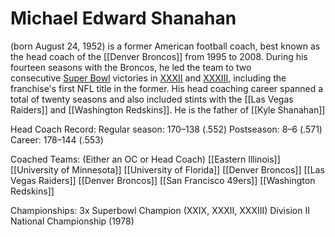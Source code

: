
# Michael Edward Shanahan
(born August 24, 1952) is a former American football coach, best known as the head coach of the [[Denver Broncos]] from 1995 to 2008. During his fourteen seasons with the Broncos, he led the team to two consecutive [Super Bowl](https://en.wikipedia.org/wiki/Super_Bowl "Super Bowl") victories in [XXXII](https://en.wikipedia.org/wiki/Super_Bowl_XXXII "Super Bowl XXXII") and [XXXIII](https://en.wikipedia.org/wiki/Super_Bowl_XXXIII "Super Bowl XXXIII"), including the franchise's first NFL title in the former. His head coaching career spanned a total of twenty seasons and also included stints with the [[Las  Vegas Raiders]] and [[Washington Redskins]]. He is the father of [[Kyle Shanahan]] 

Head Coach Record:
Regular season: 170–138 (.552)
Postseason: 8–6 (.571)
Career: 178–144 (.553)

Coached Teams: (Either an OC or Head Coach)
[[Eastern Illinois]]
[[University of  Minnesota]]
[[University of Florida]]
[[Denver Broncos]]
[[Las  Vegas Raiders]]
[[Denver Broncos]]
[[San Francisco 49ers]]
[[Washington Redskins]]

Championships:
3x Superbowl Champion (XXIX, XXXII, XXXIII)
Division II National Championship (1978)